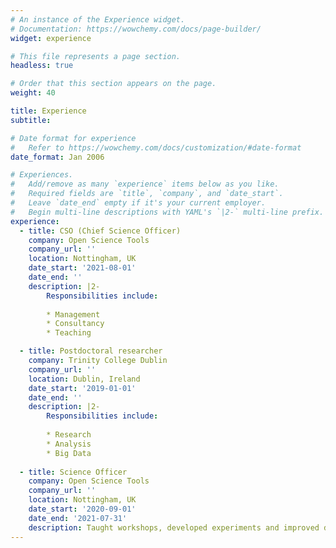 ```yaml
---
# An instance of the Experience widget.
# Documentation: https://wowchemy.com/docs/page-builder/
widget: experience

# This file represents a page section.
headless: true

# Order that this section appears on the page.
weight: 40

title: Experience
subtitle:

# Date format for experience
#   Refer to https://wowchemy.com/docs/customization/#date-format
date_format: Jan 2006

# Experiences.
#   Add/remove as many `experience` items below as you like.
#   Required fields are `title`, `company`, and `date_start`.
#   Leave `date_end` empty if it's your current employer.
#   Begin multi-line descriptions with YAML's `|2-` multi-line prefix.
experience:
  - title: CSO (Chief Science Officer)
    company: Open Science Tools
    company_url: ''
    location: Nottingham, UK
    date_start: '2021-08-01'
    date_end: ''
    description: |2-
        Responsibilities include:
        
        * Management
        * Consultancy
        * Teaching

  - title: Postdoctoral researcher
    company: Trinity College Dublin
    company_url: ''
    location: Dublin, Ireland
    date_start: '2019-01-01'
    date_end: ''
    description: |2-
        Responsibilities include:
        
        * Research
        * Analysis
        * Big Data
        
  - title: Science Officer
    company: Open Science Tools
    company_url: ''
    location: Nottingham, UK
    date_start: '2020-09-01'
    date_end: '2021-07-31'
    description: Taught workshops, developed experiments and improved documentation for those using PsychoPy, PsychoJS and Pavlovia.
---
```

